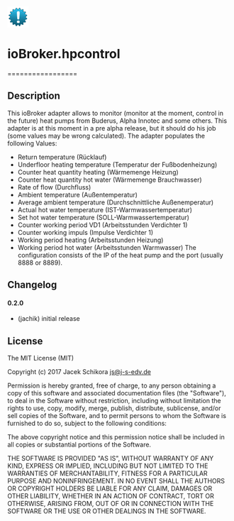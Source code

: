 ![Logo](admin/hpcontrol.png)
# ioBroker.hpcontrol
=================
## Description
This ioBroker adapter allows to monitor (monitor at the moment, control in the future) heat pumps from Buderus, Alpha Innotec and some others. This adapter is at this moment in a pre alpha release, but it should do his job (some values may be wrong calculated). The adapter populates the following Values:
-	Return temperature (Rücklauf)
-	Underfloor heating temperature (Temperatur der Fußbodenheizung)
-	Counter heat quantity heating (Wärmemenge Heizung)
-	Counter heat quantity hot water (Wärmemenge Brauchwasser)
-	Rate of flow (Durchfluss)
-	Ambient temperature (Außentemperatur)
-	Average ambient temperature (Durchschnittliche Außenemperatur)
-	Actual hot water temperature (IST-Warmwassertemperatur)
-	Set hot water temperature (SOLL-Warmwassertemperatur)
-	Counter working period VD1 (Arbeitsstunden Verdichter 1)
-	Counter working impuls (Impulse Verdichter 1)
-	Working period heating (Arbeitsstunden Heizung)
-	Working period hot water (Arbeitsstunden Warmwasser)
The configuration consists of the IP of the heat pump and the port (usually 8888 or 8889).

## Changelog

#### 0.2.0
* (jachik) initial release

## License
The MIT License (MIT)

Copyright (c) 2017 Jacek Schikora <js@j-s-edv.de>

Permission is hereby granted, free of charge, to any person obtaining a copy
of this software and associated documentation files (the "Software"), to deal
in the Software without restriction, including without limitation the rights
to use, copy, modify, merge, publish, distribute, sublicense, and/or sell
copies of the Software, and to permit persons to whom the Software is
furnished to do so, subject to the following conditions:

The above copyright notice and this permission notice shall be included in
all copies or substantial portions of the Software.

THE SOFTWARE IS PROVIDED "AS IS", WITHOUT WARRANTY OF ANY KIND, EXPRESS OR
IMPLIED, INCLUDING BUT NOT LIMITED TO THE WARRANTIES OF MERCHANTABILITY,
FITNESS FOR A PARTICULAR PURPOSE AND NONINFRINGEMENT. IN NO EVENT SHALL THE
AUTHORS OR COPYRIGHT HOLDERS BE LIABLE FOR ANY CLAIM, DAMAGES OR OTHER
LIABILITY, WHETHER IN AN ACTION OF CONTRACT, TORT OR OTHERWISE, ARISING FROM,
OUT OF OR IN CONNECTION WITH THE SOFTWARE OR THE USE OR OTHER DEALINGS IN
THE SOFTWARE.

